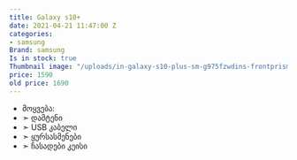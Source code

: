 ```yaml
---
title: Galaxy s10+
date: 2021-04-21 11:47:00 Z
categories:
- samsung
Brand: samsung
Is in stock: true
Thumbnail image: "/uploads/in-galaxy-s10-plus-sm-g975fzwdins-frontprismwhite-146960103.png"
price: 1590
old price: 1690
---
```


* მოყვება: 
* ➣ დამტენი
* ➣ USB კაბელი
* ➣ ყურსასმენები
* ➣ ჩასადები კეისი